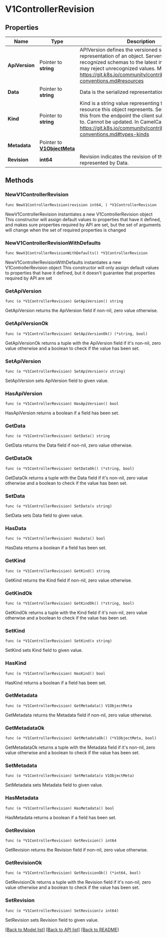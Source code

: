 # V1ControllerRevision

## Properties

Name | Type | Description | Notes
------------ | ------------- | ------------- | -------------
**ApiVersion** | Pointer to **string** | APIVersion defines the versioned schema of this representation of an object. Servers should convert recognized schemas to the latest internal value, and may reject unrecognized values. More info: https://git.k8s.io/community/contributors/devel/api-conventions.md#resources | [optional] 
**Data** | Pointer to **string** | Data is the serialized representation of the state. | [optional] 
**Kind** | Pointer to **string** | Kind is a string value representing the REST resource this object represents. Servers may infer this from the endpoint the client submits requests to. Cannot be updated. In CamelCase. More info: https://git.k8s.io/community/contributors/devel/api-conventions.md#types-kinds | [optional] 
**Metadata** | Pointer to [**V1ObjectMeta**](V1ObjectMeta.md) |  | [optional] 
**Revision** | **int64** | Revision indicates the revision of the state represented by Data. | 

## Methods

### NewV1ControllerRevision

`func NewV1ControllerRevision(revision int64, ) *V1ControllerRevision`

NewV1ControllerRevision instantiates a new V1ControllerRevision object
This constructor will assign default values to properties that have it defined,
and makes sure properties required by API are set, but the set of arguments
will change when the set of required properties is changed

### NewV1ControllerRevisionWithDefaults

`func NewV1ControllerRevisionWithDefaults() *V1ControllerRevision`

NewV1ControllerRevisionWithDefaults instantiates a new V1ControllerRevision object
This constructor will only assign default values to properties that have it defined,
but it doesn't guarantee that properties required by API are set

### GetApiVersion

`func (o *V1ControllerRevision) GetApiVersion() string`

GetApiVersion returns the ApiVersion field if non-nil, zero value otherwise.

### GetApiVersionOk

`func (o *V1ControllerRevision) GetApiVersionOk() (*string, bool)`

GetApiVersionOk returns a tuple with the ApiVersion field if it's non-nil, zero value otherwise
and a boolean to check if the value has been set.

### SetApiVersion

`func (o *V1ControllerRevision) SetApiVersion(v string)`

SetApiVersion sets ApiVersion field to given value.

### HasApiVersion

`func (o *V1ControllerRevision) HasApiVersion() bool`

HasApiVersion returns a boolean if a field has been set.

### GetData

`func (o *V1ControllerRevision) GetData() string`

GetData returns the Data field if non-nil, zero value otherwise.

### GetDataOk

`func (o *V1ControllerRevision) GetDataOk() (*string, bool)`

GetDataOk returns a tuple with the Data field if it's non-nil, zero value otherwise
and a boolean to check if the value has been set.

### SetData

`func (o *V1ControllerRevision) SetData(v string)`

SetData sets Data field to given value.

### HasData

`func (o *V1ControllerRevision) HasData() bool`

HasData returns a boolean if a field has been set.

### GetKind

`func (o *V1ControllerRevision) GetKind() string`

GetKind returns the Kind field if non-nil, zero value otherwise.

### GetKindOk

`func (o *V1ControllerRevision) GetKindOk() (*string, bool)`

GetKindOk returns a tuple with the Kind field if it's non-nil, zero value otherwise
and a boolean to check if the value has been set.

### SetKind

`func (o *V1ControllerRevision) SetKind(v string)`

SetKind sets Kind field to given value.

### HasKind

`func (o *V1ControllerRevision) HasKind() bool`

HasKind returns a boolean if a field has been set.

### GetMetadata

`func (o *V1ControllerRevision) GetMetadata() V1ObjectMeta`

GetMetadata returns the Metadata field if non-nil, zero value otherwise.

### GetMetadataOk

`func (o *V1ControllerRevision) GetMetadataOk() (*V1ObjectMeta, bool)`

GetMetadataOk returns a tuple with the Metadata field if it's non-nil, zero value otherwise
and a boolean to check if the value has been set.

### SetMetadata

`func (o *V1ControllerRevision) SetMetadata(v V1ObjectMeta)`

SetMetadata sets Metadata field to given value.

### HasMetadata

`func (o *V1ControllerRevision) HasMetadata() bool`

HasMetadata returns a boolean if a field has been set.

### GetRevision

`func (o *V1ControllerRevision) GetRevision() int64`

GetRevision returns the Revision field if non-nil, zero value otherwise.

### GetRevisionOk

`func (o *V1ControllerRevision) GetRevisionOk() (*int64, bool)`

GetRevisionOk returns a tuple with the Revision field if it's non-nil, zero value otherwise
and a boolean to check if the value has been set.

### SetRevision

`func (o *V1ControllerRevision) SetRevision(v int64)`

SetRevision sets Revision field to given value.



[[Back to Model list]](../README.md#documentation-for-models) [[Back to API list]](../README.md#documentation-for-api-endpoints) [[Back to README]](../README.md)


